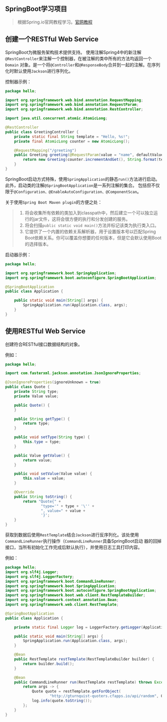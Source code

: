SpringBoot学习项目
---
> 根据Spring.io官网教程学习。[官网教程](https://spring.io/guides)

创建一个RESTful Web Service
---
SpringBoot为微服务架构技术提供支持。
使用注解Spring4中的新注解`@RestController`来注解一个控制器，在被注解的类中所有的方法均返回一个`Domain`
对象。是一个将`@Controller`和`@ResponseBody`合并到一起的注解。在序列化时默认使用`Jackson`进行序列化。

控制器示例：
```java
package hello;

import org.springframework.web.bind.annotation.RequestMapping;
import org.springframework.web.bind.annotation.RequestParam;
import org.springframework.web.bind.annotation.RestController;

import java.util.concurrent.atomic.AtomicLong;

@RestController
public class GreetingController {
    private static final String template = "Hello, %s!";
    private final AtomicLong counter = new AtomicLong();

    @RequestMapping("/greeting")
    public Greeting greeting(@RequestParam(value = "name", defaultValue = "world") String name) {
        return new Greeting(counter.incrementAndGet(), String.format(template, name));
    }
}
```

SpringBoot启动方式特殊，使用`SpringApplication`的静态`run()`方法进行启动。此外，启动类的注解`@SpringBootApplication`是一系列注解的集合。
包括但不仅限于`@Configuration、@EnableAutoConfiguration、@ComponentScan`。

关于使用`Spring Boot Maven plugin`的方便之处：
> 1. 将会收集所有依赖的类加入到classpath中，然后建立一个可以独立运行的jar文件，这将会很方便的执行和分发创建的服务。
> 2. 将会扫描`public static void main()`方法并标记该类为执行类入口。
> 3. 它提供了一个内置的依赖关系解析器，用于设置版本号以匹配Spring Boot依赖关系。你可以覆盖你想要的任何版本，但是它会默认使用Boot的选择版本。

启动器示例：
```java
package hello;

import org.springframework.boot.SpringApplication;
import org.springframework.boot.autoconfigure.SpringBootApplication;

@SpringBootApplication
public class Application {

    public static void main(String[] args) {
        SpringApplication.run(Application.class, args);
    }
}
```

使用RESTful Web Service
---
创建符合RESTful接口数据结构的对象。

例如：
```java
package hello;

import com.fasterxml.jackson.annotation.JsonIgnoreProperties;

@JsonIgnoreProperties(ignoreUnknown = true)
public class Quote {
    private String type;
    private Value value;

    public Quote() {
    }

    public String getType() {
        return type;
    }

    public void setType(String type) {
        this.type = type;
    }

    public Value getValue() {
        return value;
    }

    public void setValue(Value value) {
        this.value = value;
    }

    @Override
    public String toString() {
        return "Quote{" +
                "type='" + type + '\'' +
                ", value=" + value +
                '}';
    }
}
```
获取到数据后使用`RestTemplate`结合`Jackson`进行反序列化。该处使用`CommandLineRunner`执行操作（`CommandLineRunner`具备SpringBoot启动
器的回掉接口，当所有初始化工作完成后默认执行），并使用日志工具打印内容。

例如：
```java
package hello;
import org.slf4j.Logger;
import org.slf4j.LoggerFactory;
import org.springframework.boot.CommandLineRunner;
import org.springframework.boot.SpringApplication;
import org.springframework.boot.autoconfigure.SpringBootApplication;
import org.springframework.boot.web.client.RestTemplateBuilder;
import org.springframework.context.annotation.Bean;
import org.springframework.web.client.RestTemplate;

@SpringBootApplication
public class Application {

    private static final Logger log = LoggerFactory.getLogger(Application.class);

    public static void main(String[] args) {
        SpringApplication.run(Application.class, args);
    }

    @Bean
    public RestTemplate restTemplate(RestTemplateBuilder builder) {
        return builder.build();
    }

    @Bean
    public CommandLineRunner run(RestTemplate restTemplate) throws Exception {
        return args -> {
            Quote quote = restTemplate.getForObject(
                    "http://gturnquist-quoters.cfapps.io/api/random", Quote.class);
            log.info(quote.toString());
        };
    }
}
```

